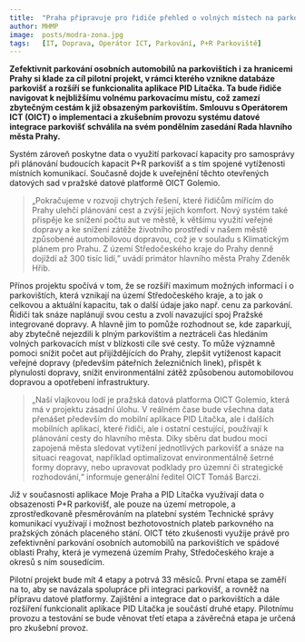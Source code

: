 ```yaml
---
title:  "Praha připravuje pro řidiče přehled o volných místech na parkovištích P+R a u hranice Prahy"
author: MHMP
image:	posts/modra-zona.jpg
tags:   [IT, Doprava, Operátor ICT, Parkování, P+R Parkoviště]
---
```

 
**Zefektivnit parkování osobních automobilů na parkovištích i za hranicemi Prahy si klade za cíl pilotní projekt, v rámci kterého vznikne databáze parkovišť a rozšíří se funkcionalita aplikace PID Lítačka. Ta bude řidiče navigovat k nejbližšímu volnému parkovacímu místu, což zamezí zbytečným cestám k již obsazeným parkovištím. Smlouvu s Operátorem ICT (OICT) o implementaci a zkušebním provozu systému datové integrace parkovišť schválila na svém pondělním zasedání Rada hlavního města Prahy.**

Systém zároveň poskytne data o využití parkovací kapacity pro samosprávy při plánování budoucích kapacit P+R parkovišť a s tím spojené vytíženosti místních komunikací. Současně dojde k uveřejnění těchto otevřených datových sad v pražské datové platformě OICT Golemio.

> „Pokračujeme v rozvoji chytrých řešení, které řidičům mířícím do Prahy ulehčí plánování cest a zvýší jejich komfort. Nový systém také přispěje ke snížení počtu aut ve městě, k většímu využití veřejné dopravy a ke snížení zátěže životního prostředí v našem městě způsobené automobilovou dopravou, což je v souladu s Klimatickým plánem pro Prahu. Z území Středočeského kraje do Prahy denně dojíždí až 300 tisíc lidí,” uvádí primátor hlavního města Prahy Zdeněk Hřib.

Přínos projektu spočívá v tom, že se rozšíří maximum možných informací i o parkovištích, která vznikají na území Středočeského kraje, a to jak o celkovou a aktuální kapacitu, tak o další údaje jako např. cenu za parkování. Řidiči tak snáze naplánují svou cestu a zvolí navazující spoj Pražské integrované dopravy. A hlavně jim to pomůže rozhodnout se, kde zaparkují, aby zbytečně nejezdili k plným parkovištím a neztráceli čas hledáním volných parkovacích míst v blízkosti cíle své cesty. To může významně pomoci snížit počet aut přijíždějících do Prahy, zlepšit vytíženost kapacit veřejné dopravy (především páteřních železničních linek), přispět k plynulosti dopravy, snížit environmentální zátěž způsobenou automobilovou dopravou a opotřebení infrastruktury.

> „Naší vlajkovou lodí je pražská datová platforma OICT Golemio, která má v projektu zásadní úlohu. V reálném čase bude všechna data přenášet především do mobilní aplikace PID Lítačka, ale i dalších mobilních aplikací, které řidiči, ale i ostatní cestující, používají k plánování cesty do hlavního města. Díky sběru dat budou moci zapojená města sledovat vytížení jednotlivých parkovišť a snáze na situaci reagovat, například optimalizovat environmentálně šetrné formy dopravy, nebo upravovat podklady pro územní či strategické rozhodování,“ informuje generální ředitel OICT Tomáš Barczi.

Již v současnosti aplikace Moje Praha a PID Lítačka využívají data o obsazenosti P+R parkovišť, ale pouze na území metropole, a zprostředkovaně přesměrováním na platební systém Technické správy komunikací využívají i možnost bezhotovostních plateb parkovného na pražských zónách placeného stání. OICT této zkušenosti využije právě pro zefektivnění parkování osobních automobilů na parkovištích ve spádové oblasti Prahy, která je vymezená územím Prahy, Středočeského kraje a okresů s ním sousedícím.

Pilotní projekt bude mít 4 etapy a potrvá 33 měsíců. První etapa se zaměří na to, aby se navázala spolupráce při integraci parkovišť, a rovněž na přípravu datové platformy. Zajištění a integrace dat o parkovištích a dále rozšíření funkcionalit aplikace PID Lítačka je součástí druhé etapy. Pilotnímu provozu a testování se bude věnovat třetí etapa a závěrečná etapa je určená pro zkušební provoz.   
